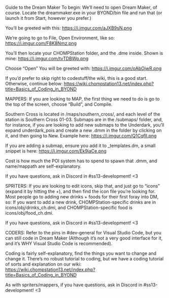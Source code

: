 Guide to the Dream Maker
To begin: We’ll need to open Dream Maker, of course. Locate the dreammaker.exe in your BYOND/bin file and run that (or launch it from Start, however you prefer.)

You’ll be greeted with this:
https://i.imgur.com/aJXB9sN.png

We’re going to go to File, Open Environment, like so:
https://i.imgur.com/F8K8Nmz.png

You’ll then locate your CHOMPStation folder, and the .dme inside. Shown is mine:
https://i.imgur.com/tvTDBWp.png

Choose “Open”
You will be greeted with:
https://i.imgur.com/oAbOjwR.png

If you’d prefer to skip right to codestuff/the wiki, this is a good start. Otherwise, continue below:
https://wiki.chompstation13.net/index.php?title=Basics_of_Coding_in_BYOND

MAPPERS:
If you are looking to MAP, the first thing we need to do is go to the top of the screen, choose “Build”, and Compile.

Southern Cross is located in /maps/southern_cross/, and each level of the station is Southern Cross 01-03.
Submaps are in the /submaps/ folder, and, for instance, if you are looking to add new submaps to the Underdark, you’ll expand underdark_pois and create a new .dmm in the folder by clicking on it, and then going to New. Example here:
https://i.imgur.com/Q1Cqfll.png

If you are adding a submap, ensure you add it to \_templates.dm, a small snippet is here:
https://i.imgur.com/Ek9jaCe.png

Cost is how much the POI system has to spend to spawn that .dmm, and name/mappath are self-explanatory.

If you have questions, ask in Discord in #ss13-development! <3

SPRITERS:
If you are looking to edit icons, skip that, and just go to “icons” (expand it by hitting the +), and then find the icon file you’re looking for. Most people go to adding new drinks + foods for their first foray into DM, so:
If you want to add a new drink, CHOMPStation-specific drinks are in icons/obj/drinks_ch.dmi, and CHOMPStation-specific food is icons/obj/food_ch.dmi.

If you have questions, ask in Discord in #ss13-development! <3

CODERS:
Refer to the pins in #dev-general for Visual Studio Code, but you can still code in Dream Maker (Although it’s not a very good interface for it, and it’s WHY Visual Studio Code is recommended).

Coding is fairly self-explanatory, find the things you want to change and change it. There’s no robust tutorial to coding, but we have a coding tutorial of sorts and explanation on our wiki:
https://wiki.chompstation13.net/index.php?title=Basics_of_Coding_in_BYOND

As with spriters/mappers, if you have questions, ask in Discord in #ss13-development! <3
